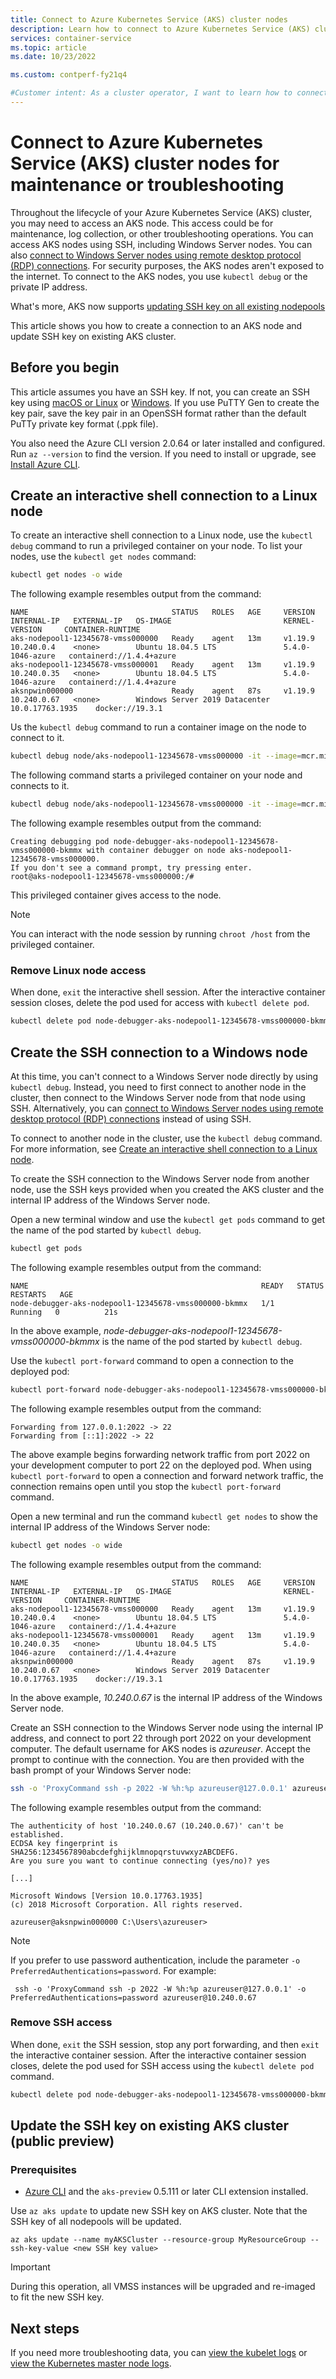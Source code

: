 ```yaml
---
title: Connect to Azure Kubernetes Service (AKS) cluster nodes
description: Learn how to connect to Azure Kubernetes Service (AKS) cluster nodes for troubleshooting and maintenance tasks.
services: container-service
ms.topic: article
ms.date: 10/23/2022

ms.custom: contperf-fy21q4

#Customer intent: As a cluster operator, I want to learn how to connect to virtual machines in an AKS cluster to perform maintenance or troubleshoot a problem.
---
```


# Connect to Azure Kubernetes Service (AKS) cluster nodes for maintenance or troubleshooting

Throughout the lifecycle of your Azure Kubernetes Service (AKS) cluster, you may need to access an AKS node. This access could be for maintenance, log collection, or other troubleshooting operations. You can access AKS nodes using SSH, including Windows Server nodes. You can also [connect to Windows Server nodes using remote desktop protocol (RDP) connections][aks-windows-rdp]. For security purposes, the AKS nodes aren't exposed to the internet. To connect to the AKS nodes, you use `kubectl debug` or the private IP address. 

What's more, AKS now supports [updating SSH key on all existing nodepools][updating SSH key]

This article shows you how to create a connection to an AKS node and update SSH key on existing AKS cluster.

## Before you begin

This article assumes you have an SSH key. If not, you can create an SSH key using [macOS or Linux][ssh-nix] or [Windows][ssh-windows]. If you use PuTTY Gen to create the key pair, save the key pair in an OpenSSH format rather than the default PuTTy private key format (.ppk file).

You also need the Azure CLI version 2.0.64 or later installed and configured. Run `az --version` to find the version. If you need to install or upgrade, see [Install Azure CLI][install-azure-cli].

## Create an interactive shell connection to a Linux node

To create an interactive shell connection to a Linux node, use the `kubectl debug` command to run a privileged container on your node. To list your nodes, use the `kubectl get nodes` command:

```bash
kubectl get nodes -o wide
```

The following example resembles output from the command:

```output
NAME                                STATUS   ROLES   AGE     VERSION   INTERNAL-IP   EXTERNAL-IP   OS-IMAGE                         KERNEL-VERSION     CONTAINER-RUNTIME
aks-nodepool1-12345678-vmss000000   Ready    agent   13m     v1.19.9   10.240.0.4    <none>        Ubuntu 18.04.5 LTS               5.4.0-1046-azure   containerd://1.4.4+azure
aks-nodepool1-12345678-vmss000001   Ready    agent   13m     v1.19.9   10.240.0.35   <none>        Ubuntu 18.04.5 LTS               5.4.0-1046-azure   containerd://1.4.4+azure
aksnpwin000000                      Ready    agent   87s     v1.19.9   10.240.0.67   <none>        Windows Server 2019 Datacenter   10.0.17763.1935    docker://19.3.1
```

Us the `kubectl debug` command to run a container image on the node to connect to it.

```bash
kubectl debug node/aks-nodepool1-12345678-vmss000000 -it --image=mcr.microsoft.com/dotnet/runtime-deps:6.0
```

The following command starts a privileged container on your node and connects to it.

```bash
kubectl debug node/aks-nodepool1-12345678-vmss000000 -it --image=mcr.microsoft.com/dotnet/runtime-deps:6.0
```

The following example resembles output from the command:

```output
Creating debugging pod node-debugger-aks-nodepool1-12345678-vmss000000-bkmmx with container debugger on node aks-nodepool1-12345678-vmss000000.
If you don't see a command prompt, try pressing enter.
root@aks-nodepool1-12345678-vmss000000:/#
```

This privileged container gives access to the node.

> [!NOTE]
> You can interact with the node session by running `chroot /host` from the privileged container.

### Remove Linux node access

When done, `exit` the interactive shell session. After the interactive container session closes, delete the pod used for access with `kubectl delete pod`.

```bash
kubectl delete pod node-debugger-aks-nodepool1-12345678-vmss000000-bkmmx
```

## Create the SSH connection to a Windows node

At this time, you can't connect to a Windows Server node directly by using `kubectl debug`. Instead, you need to first connect to another node in the cluster, then connect to the Windows Server node from that node using SSH. Alternatively, you can [connect to Windows Server nodes using remote desktop protocol (RDP) connections][aks-windows-rdp] instead of using SSH.

To connect to another node in the cluster, use the `kubectl debug` command. For more information, see [Create an interactive shell connection to a Linux node][ssh-linux-kubectl-debug].

To create the SSH connection to the Windows Server node from another node, use the SSH keys provided when you created the AKS cluster and the internal IP address of the Windows Server node.

Open a new terminal window and use the `kubectl get pods` command to get the name of the pod started by `kubectl debug`.

```bash
kubectl get pods
```

The following example resembles output from the command:

```output
NAME                                                    READY   STATUS    RESTARTS   AGE
node-debugger-aks-nodepool1-12345678-vmss000000-bkmmx   1/1     Running   0          21s
```

In the above example, *node-debugger-aks-nodepool1-12345678-vmss000000-bkmmx* is the name of the pod started by `kubectl debug`.

Use the `kubectl port-forward` command to open a connection to the deployed pod:

```bash
kubectl port-forward node-debugger-aks-nodepool1-12345678-vmss000000-bkmmx 2022:22
```

The following example resembles output from the command:

```output
Forwarding from 127.0.0.1:2022 -> 22
Forwarding from [::1]:2022 -> 22
```

The above example begins forwarding network traffic from port 2022 on your development computer to port 22 on the deployed pod. When using `kubectl port-forward` to open a connection and forward network traffic, the connection remains open until you stop the `kubectl port-forward` command.

Open a new terminal and run the command `kubectl get nodes` to show the internal IP address of the Windows Server node:

```bash
kubectl get nodes -o wide
```

The following example resembles output from the command:

```output
NAME                                STATUS   ROLES   AGE     VERSION   INTERNAL-IP   EXTERNAL-IP   OS-IMAGE                         KERNEL-VERSION     CONTAINER-RUNTIME
aks-nodepool1-12345678-vmss000000   Ready    agent   13m     v1.19.9   10.240.0.4    <none>        Ubuntu 18.04.5 LTS               5.4.0-1046-azure   containerd://1.4.4+azure
aks-nodepool1-12345678-vmss000001   Ready    agent   13m     v1.19.9   10.240.0.35   <none>        Ubuntu 18.04.5 LTS               5.4.0-1046-azure   containerd://1.4.4+azure
aksnpwin000000                      Ready    agent   87s     v1.19.9   10.240.0.67   <none>        Windows Server 2019 Datacenter   10.0.17763.1935    docker://19.3.1
```

In the above example, *10.240.0.67* is the internal IP address of the Windows Server node.

Create an SSH connection to the Windows Server node using the internal IP address, and connect to port 22 through port 2022 on your development computer. The default username for AKS nodes is *azureuser*. Accept the prompt to continue with the connection. You are then provided with the bash prompt of your Windows Server node:

```bash
ssh -o 'ProxyCommand ssh -p 2022 -W %h:%p azureuser@127.0.0.1' azureuser@10.240.0.67
```

The following example resembles output from the command:

```output
The authenticity of host '10.240.0.67 (10.240.0.67)' can't be established.
ECDSA key fingerprint is SHA256:1234567890abcdefghijklmnopqrstuvwxyzABCDEFG.
Are you sure you want to continue connecting (yes/no)? yes

[...]

Microsoft Windows [Version 10.0.17763.1935]
(c) 2018 Microsoft Corporation. All rights reserved.

azureuser@aksnpwin000000 C:\Users\azureuser>
```

> [!NOTE]
> If you prefer to use password authentication, include the parameter `-o PreferredAuthentications=password`. For example:
>
> ```console
>  ssh -o 'ProxyCommand ssh -p 2022 -W %h:%p azureuser@127.0.0.1' -o PreferredAuthentications=password azureuser@10.240.0.67
> ```

### Remove SSH access

When done, `exit` the SSH session, stop any port forwarding, and then `exit` the interactive container session. After the interactive container session closes, delete the pod used for SSH access using the `kubectl delete pod` command.

```bash
kubectl delete pod node-debugger-aks-nodepool1-12345678-vmss000000-bkmmx
```

## Update the SSH key on existing AKS cluster (public preview)

### Prerequisites
* [Azure CLI][install-azure-cli] and the `aks-preview` 0.5.111 or later CLI extension installed.

Use `az aks update` to update new SSH key on AKS cluster. Note that the SSH key of all nodepools will be updated.

```azurecli
az aks update --name myAKSCluster --resource-group MyResourceGroup --ssh-key-value <new SSH key value>
```

> [!IMPORTANT]
> During this operation, all VMSS instances will be upgraded and re-imaged to fit the new SSH key. 

## Next steps

If you need more troubleshooting data, you can [view the kubelet logs][view-kubelet-logs] or [view the Kubernetes master node logs][view-master-logs].

<!-- INTERNAL LINKS -->
[view-kubelet-logs]: kubelet-logs.md
[view-master-logs]: monitor-aks-reference.md#resource-logs
[install-azure-cli]: /cli/azure/install-azure-cli
[aks-windows-rdp]: rdp.md
[ssh-nix]: ../virtual-machines/linux/mac-create-ssh-keys.md
[ssh-windows]: ../virtual-machines/linux/ssh-from-windows.md
[ssh-linux-kubectl-debug]: #create-an-interactive-shell-connection-to-a-linux-node
[updating SSH key]: #update-the-ssh-key-on-existing-aks-cluster-public-preview
                                              
